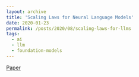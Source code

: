 ```yaml
---
layout: archive
title: 'Scaling Laws for Neural Language Models'
date: 2020-01-23
permalink: /posts/2020/08/scaling-laws-for-llms
tags:
  - ai
  - llm
  - foundation-models
---
```


[Paper](https://arxiv.org/pdf/2001.08361.pdf)